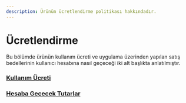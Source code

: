 ```yaml
---
description: Ürünün ücretlendirme politikası hakkındadır.
---
```


# Ücretlendirme

Bu bölümde ürünün kullanım ücreti ve uygulama üzerinden yapılan satış bedellerinin kullanıcı hesabına nasıl geçeceği iki alt başlıkta anlatılmıştır.

### [Kullanım Ücreti](kullanim-ucreti.md)

### [Hesaba Geçecek Tutarlar](hesaba-gececek-tutarlar.md)

